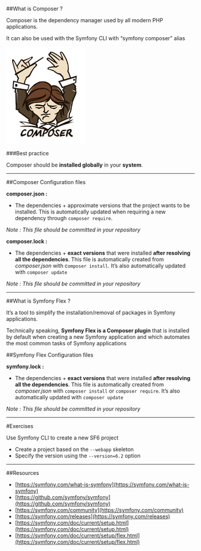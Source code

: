 ##What is Composer ?

Composer is the dependency manager used by all modern PHP applications.

It can also be used with the Symfony CLI with “symfony composer” alias

![1.3.1](../assets/01-Introduction/3-Installation/1.3.1.png)

###Best practice

Composer should be **installed globally** in your **system**.

---

##Composer Configuration files

**composer.json :**

- The dependencies + approximate versions that the project wants to be installed. This is automatically updated when requiring a new dependency through `composer require`.

_Note : This file should be committed in your repository_

**composer.lock :**

- The dependencies + **exact versions** that were installed **after resolving all the dependencies**.  This file is automatically created from _composer.json_ with c`omposer install`. It’s also automatically updated with `composer update`

_Note : This file should be committed in your repository_

---

##What is Symfony Flex ?

It’s a tool to simplify the installation/removal of packages in Symfony applications.

Technically speaking, **Symfony Flex is a Composer plugin** that is installed by default when creating a new Symfony application and which automates the most common tasks of Symfony applications

##Symfony Flex Configuration files

**symfony.lock :**

- The dependencies + **exact versions** that were installed **after resolving all the dependencies**.  This file is automatically created from _composer.json_ with `composer install` or `composer require`. It’s also automatically updated with `composer update`

_Note : This file should be committed in your repository_

---

#Exercises

Use Symfony CLI to create a new SF6 project
- Create a project based on the `--webapp` skeleton
- Specify the version using the `--version=6.2` option

---

##Resources

- [https://symfony.com/what-is-symfony](https://symfony.com/what-is-symfony)
- [https://github.com/symfony/symfony](https://github.com/symfony/symfony)
- [https://symfony.com/community](https://symfony.com/community)
- [https://symfony.com/releases](https://symfony.com/releases)
- [https://symfony.com/doc/current/setup.html](https://symfony.com/doc/current/setup.html)
- [https://symfony.com/doc/current/setup/flex.html](https://symfony.com/doc/current/setup/flex.html)
